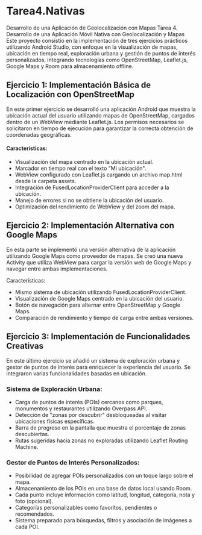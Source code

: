 # Tarea4.Nativas
 Desarrollo de una Aplicación de Geolocalización con Mapas
Tarea 4. Desarrollo de una Aplicación Móvil Nativa con Geolocalización y Mapas
Este proyecto consistió en la implementación de tres ejercicios prácticos utilizando Android Studio, con enfoque en la visualización de mapas, ubicación en tiempo real, exploración urbana y gestión de puntos de interés personalizados, integrando tecnologías como OpenStreetMap, Leaflet.js, Google Maps y Room para almacenamiento offline.

## Ejercicio 1: Implementación Básica de Localización con OpenStreetMap
En este primer ejercicio se desarrolló una aplicación Android que muestra la ubicación actual del usuario utilizando mapas de OpenStreetMap, cargados dentro de un WebView mediante Leaflet.js. Los permisos necesarios se solicitaron en tiempo de ejecución para garantizar la correcta obtención de coordenadas geográficas.

#### Características:
- Visualización del mapa centrado en la ubicación actual.
- Marcador en tiempo real con el texto "Mi ubicación".
- WebView configurado con Leaflet.js cargando un archivo map.html desde la carpeta assets.
- Integración de FusedLocationProviderClient para acceder a la ubicación.
- Manejo de errores si no se obtiene la ubicación del usuario.
- Optimización del rendimiento de WebView y del zoom del mapa.

## Ejercicio 2: Implementación Alternativa con Google Maps
En esta parte se implementó una versión alternativa de la aplicación utilizando Google Maps como proveedor de mapas. Se creó una nueva Activity que utiliza WebView para cargar la versión web de Google Maps y navegar entre ambas implementaciones.

Características:
- Mismo sistema de ubicación utilizando FusedLocationProviderClient.
- Visualización de Google Maps centrado en la ubicación del usuario.
- Botón de navegación para alternar entre OpenStreetMap y Google Maps.
- Comparación de rendimiento y tiempo de carga entre ambas versiones.

## Ejercicio 3: Implementación de Funcionalidades Creativas
En este último ejercicio se añadió un sistema de exploración urbana y gestor de puntos de interés para enriquecer la experiencia del usuario. Se integraron varias funcionalidades basadas en ubicación.

### Sistema de Exploración Urbana:
- Carga de puntos de interés (POIs) cercanos como parques, monumentos y restaurantes utilizando Overpass API.
- Detección de "zonas por descubrir" desbloqueadas al visitar ubicaciones físicas específicas.
- Barra de progreso en la pantalla que muestra el porcentaje de zonas descubiertas.
- Rutas sugeridas hacia zonas no exploradas utilizando Leaflet Routing Machine.

### Gestor de Puntos de Interés Personalizados:
- Posibilidad de agregar POIs personalizados con un toque largo sobre el mapa.
- Almacenamiento de los POIs en una base de datos local usando Room.
- Cada punto incluye información como latitud, longitud, categoría, nota y foto (opcional).
- Categorías personalizables como favoritos, pendientes o recomendados.
- Sistema preparado para búsquedas, filtros y asociación de imágenes a cada POI.
